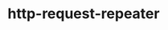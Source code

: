# http-request-repeater

<p>
  <a target="_blank" rel="noopener noreferrer" href="https://github.com/maybetm/http-request-repeater/actions?query=workflow%3Aany-build">
    <img src="https://github.com/maybetm/http-request-repeater/workflows/any-build/badge.svg" alt="" style="max-width:100%;">
  </a>
</p>
